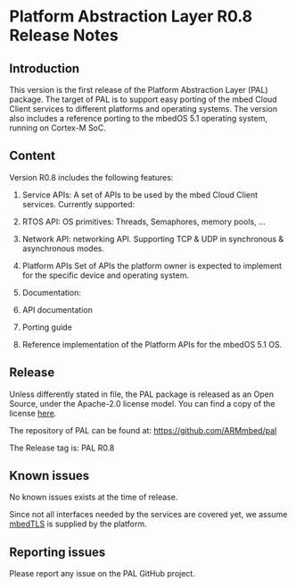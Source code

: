# Platform Abstraction Layer R0.8 Release Notes

## Introduction
This version is the first release of the Platform Abstraction Layer (PAL) package. The target of PAL is to support easy porting of the mbed Cloud Client services to different platforms and operating systems. 
The version also includes a reference porting to the mbedOS 5.1 operating system, running on Cortex-M SoC.

## Content
Version R0.8 includes the following features:

1. Service APIs:
  A set of APIs to be used by the mbed Cloud Client services. Currently supported:
  1. RTOS API: OS primitives: Threads, Semaphores, memory pools, ...
  2. Network API: networking API. Supporting TCP & UDP in synchronous & asynchronous modes. 

2. Platform APIs
  Set of APIs the platform owner is expected to implement for the specific device and operating system.

3. Documentation:
  1. API documentation
  2. Porting guide
  
3. Reference implementation of the Platform APIs for the mbedOS 5.1 OS.

## Release
Unless differently stated in file, the PAL package is released as an Open Source, under the Apache-2.0 license model. You can find a copy of the license [here](https://github.com/ARMmbed/pal/blob/master/apache-2.0.txt).

The repository of PAL can be found at: https://github.com/ARMmbed/pal

The Release tag is: PAL R0.8

## Known issues
No known issues exists at the time of release.

Since not all interfaces needed by the services are covered yet, we assume [mbedTLS](https://tls.mbed.org) is supplied by the platform.

## Reporting issues
Please report any issue on the PAL GitHub project.

